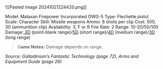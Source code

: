 ![[Pasted image 20241021224420.png]]

Model: Malaxan Firepower Incorporated DWG-5
Type: Flechette pistol
Scale: Character
Skill: Missile weapons
Ammo: 8 shots per clip
Cost: 500, 30 (ammunition clip)
Availability: 3, F or R
Fire Rate: 2
Range: 10-20/50/100
Damage:<u> 3D</u> (point-blank range)/<u>5D</u> (short range)/<u>4D</u> (medium range)/<u>3D</u> (long range)

> G**ame Notes:** 
> Damage depends on range.


*Source: Galladinium’s Fantastic Technology (page 72), Arms and Equipment Guide (page 26)*